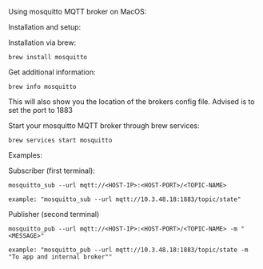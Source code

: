 Using mosquitto MQTT broker on MacOS:

Installation and setup:


Installation via brew:
```
brew install mosquitto
```

Get additional information:
```
brew info mosquitto
```
This will also show you the location of the brokers config file. Advised is to
set the port to 1883

Start your mosquitto MQTT broker through brew services:
```
brew services start mosquitto
```

Examples:

Subscriber (first terminal):
```
mosquitto_sub --url mqtt://<HOST-IP>:<HOST-PORT>/<TOPIC-NAME>

example: "mosquitto_sub --url mqtt://10.3.48.18:1883/topic/state"
```

Publisher (second terminal)
```
mosquitto_pub --url mqtt://<HOST-IP>:<HOST-PORT>/<TOPIC-NAME> -m "<MESSAGE>"

example: "mosquitto_pub --url mqtt://10.3.48.18:1883/topic/state -m "To app and internal broker""
```
